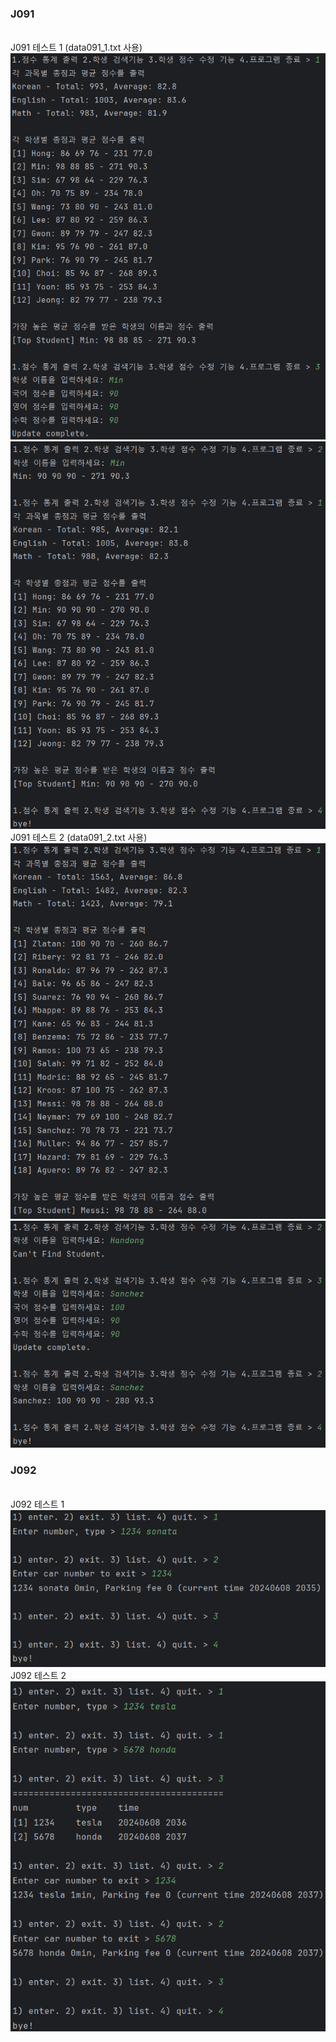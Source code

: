 <h3>J091</h3> <br>
J091 테스트 1 (data091_1.txt 사용) <br>
<img src = "https://github.com/min06150315/Javapgmstudio/blob/main/src/week14/screenshots/J091_1_1.png"> <br>
<img src = "https://github.com/min06150315/Javapgmstudio/blob/main/src/week14/screenshots/J091_1_2.png"> <br>
J091 테스트 2 (data091_2.txt 사용) <br>
<img src = "https://github.com/min06150315/Javapgmstudio/blob/main/src/week14/screenshots/J091_2_1.png"> <br>
<img src = "https://github.com/min06150315/Javapgmstudio/blob/main/src/week14/screenshots/J091_2_2.png"> <br>

<h3>J092</h3> <br>
J092 테스트 1 <br>
<img src = "https://github.com/min06150315/Javapgmstudio/blob/main/src/week14/screenshots/J092_1.png"> <br>
J092 테스트 2 <br>
<img src = "https://github.com/min06150315/Javapgmstudio/blob/main/src/week14/screenshots/J092_2.png"> <br>
